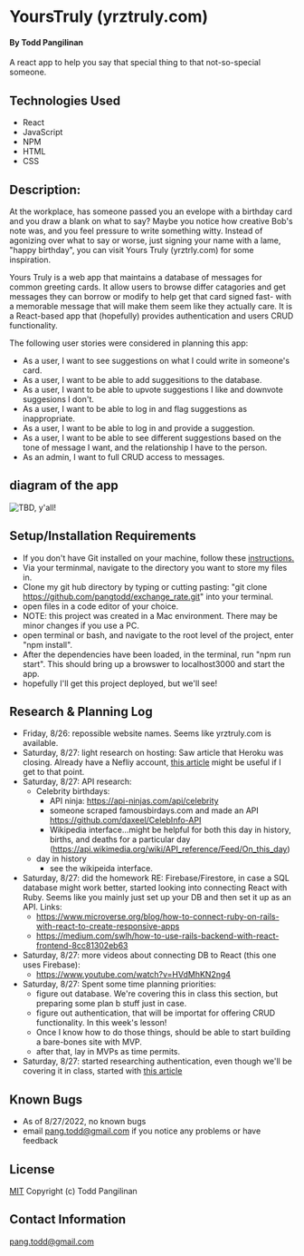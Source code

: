 # YoursTruly (yrztruly.com)

#### By Todd Pangilinan

A react app to help you say that special thing to that not-so-special someone.

## Technologies Used

* React
* JavaScript
* NPM
* HTML
* CSS

## Description:
At the workplace, has someone passed you an evelope with a birthday card and you draw a blank on what to say? Maybe you notice how creative Bob's note was, and you feel pressure to write something witty. Instead of agonizing over what to say or worse, just signing your name with a lame, "happy birthday", you can visit Yours Truly (yrztrly.com) for some inspiration. 

Yours Truly is a web app that maintains a database of messages for common greeting cards. It allow users to browse differ catagories and get messages they can borrow or modify to help get that card signed fast- with a memorable message that will make them seem like they actually care. It is a React-based app that (hopefully) provides authentication and users CRUD functionality.

The following user stories were considered in planning this app:

* As a user, I want to see suggestions on what I could write in someone's card.
* As a user, I want to be able to add suggesitions to the database.
* As a user, I want to be able to upvote suggestions I like and downvote suggesions I don't.
* As a user, I want to be able to log in and flag suggestions as inappropriate.
* As a user, I want to be able to log in and provide a suggestion.
* As a user, I want to be able to see different suggestions based on the tone of message I want, and the relationship I have to the person.
* As an admin, I want to full CRUD access to messages.

## diagram of the app

![TBD, y'all!]()

## Setup/Installation Requirements

* If you don't have Git installed on your machine, follow these [instructions.](https://www.learnhowtoprogram.com/introduction-to-programming/getting-started-with-intro-to-programming/git-and-github)
* Via your terminmal, navigate to the directory you want to store my files in.
* Clone my git hub directory by typing or cutting pasting: "git clone https://github.com/pangtodd/exchange_rate.git" into your terminal.
* open files in a code editor of your choice.
* NOTE: this project was created in a Mac environment. There may be minor changes if you use a PC.
* open terminal or bash, and navigate to the root level of the project, enter "npm install".
* After the dependencies have been loaded, in the terminal, run "npm run start". This should bring up a browswer to localhost3000 and start the app.
* hopefully I'll get this project deployed, but we'll see!

## Research & Planning Log
* Friday, 8/26: repossible website names. Seems like yrztruly.com is available.
* Saturday, 8/27: light research on hosting: Saw article that Heroku was closing. Already have a Nefliy account, [this article](https://www.freecodecamp.org/news/how-to-deploy-a-react-application-to-netlify-363b8a98a985/) might be useful if I get to that point.
* Saturday, 8/27: API research:
  * Celebrity birthdays:
    * API ninja: https://api-ninjas.com/api/celebrity
    * someone scraped famousbirdays.com and made an API https://github.com/daxeel/CelebInfo-API
    * Wikipedia interface...might be helpful for both this day in history, births, and deaths for a particular day (https://api.wikimedia.org/wiki/API_reference/Feed/On_this_day)
  * day in history
    * see the wikipeida interface.
* Saturday, 8/27: did the homework RE: Firebase/Firestore, in case a SQL database might work better, started looking into connecting React with Ruby. Seems like you mainly just set up your DB and then set it up as an API. Links:
  * https://www.microverse.org/blog/how-to-connect-ruby-on-rails-with-react-to-create-responsive-apps
  * https://medium.com/swlh/how-to-use-rails-backend-with-react-frontend-8cc81302eb63
* Saturday, 8/27: more videos about connecting DB to React (this one uses Firebase):
  * https://www.youtube.com/watch?v=HVdMhKN2ng4
* Saturday, 8/27: Spent some time planning priorities:
    * figure out database. We're covering this in class this section, but preparing some plan b stuff just in case.
    * figure out authentication, that will be importat for offering CRUD functionality. In this week's lesson!
    * Once I know how to do those things, should be able to start building a bare-bones site with MVP.
    * after that, lay in MVPs as time permits.
* Saturday, 8/27: started researching authentication, even though we'll be covering it in class, started with [this article](https://www.digitalocean.com/community/tutorials/how-to-add-login-authentication-to-react-applications)
    


## Known Bugs 
* As of 8/27/2022, no known bugs
* email pang.todd@gmail.com if you notice any problems or have feedback

## License

[MIT](https://opensource.org/licenses/MIT)
Copyright (c) Todd Pangilinan 

## Contact Information
pang.todd@gmail.com